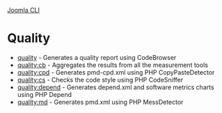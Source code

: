 [Joomla CLI](../index.md)
# Quality

- [quality](quality.md) - Generates a quality report using CodeBrowser
- [quality:cb](cb.md) - Aggregates the results from all the measurement tools
- [quality:cpd](cpd.md) - Generates pmd-cpd.xml using PHP CopyPasteDetector
- [quality:cs](cs.md) - Checks the code style using PHP CodeSniffer
- [quality:depend](depend.md) - Generates depend.xml and software metrics charts using PHP Depend
- [quality:md](md.md) - Generates pmd.xml using PHP MessDetector
